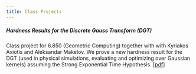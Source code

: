 ```yaml
---
title: Class Projects
---
```


##### Hardness Results for the Discrete Gauss Transform (DGT)

Class project for 6.850 (Geometric Computing) together with with Kyriakos
Axiotis and Aleksandar Makelov. We prove a new hardness result for the DGT (used
in physical simulations, evaluating and optimizing over Gaussian kernels)
assuming the Strong Exponential Time Hypothesis. [\[pdf\]](\assets\pdfs\dgt.pdf)
